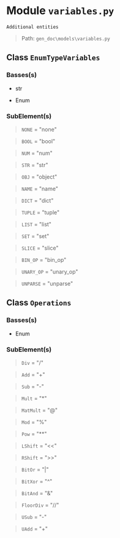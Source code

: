 # Module `variables.py`
```text
Additional entities
```

> Path: `gen_doc\models\variables.py`
## Class `EnumTypeVariables`
### Basses(s)
+ str
+ Enum
### SubElement(s)
 > `NONE` = "none"
 > `BOOL` = "bool"
 > `NUM` = "num"
 > `STR` = "str"
 > `OBJ` = "object"
 > `NAME` = "name"
 > `DICT` = "dict"
 > `TUPLE` = "tuple"
 > `LIST` = "list"
 > `SET` = "set"
 > `SLICE` = "slice"
 > `BIN_OP` = "bin_op"
 > `UNARY_OP` = "unary_op"
 > `UNPARSE` = "unparse"
## Class `Operations`
### Basses(s)
+ Enum
### SubElement(s)
 > `Div` = "/"
 > `Add` = "+"
 > `Sub` = "-"
 > `Mult` = "*"
 > `MatMult` = "@"
 > `Mod` = "%"
 > `Pow` = "**"
 > `LShift` = "<<"
 > `RShift` = ">>"
 > `BitOr` = "|"
 > `BitXor` = "^"
 > `BitAnd` = "&"
 > `FloorDiv` = "//"
 > `USub` = "-"
 > `UAdd` = "+"